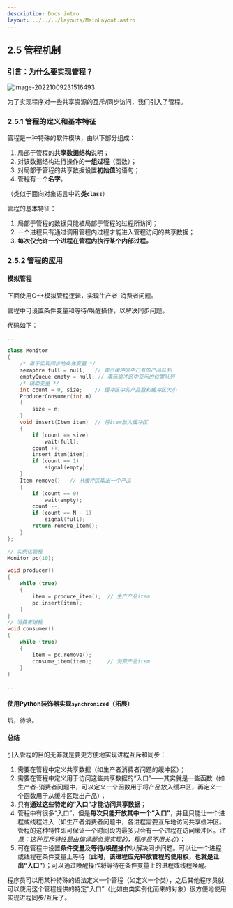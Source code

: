 ```yaml
---
description: Docs intro
layout: ../../../layouts/MainLayout.astro
---
```


## 2.5 管程机制

### 引言：为什么要实现管程？

![image-20221009231516493](https://images.drshw.tech/images/notes/image-20221009231516493.png)

为了实现程序对一些共享资源的互斥/同步访问，我们引入了管程。

### 2.5.1 管程的定义和基本特征

管程是一种特殊的软件模块，由以下部分组成：

1. 局部于管程的**共享数据结构**说明；
2. 对该数据结构进行操作的**一组过程**（函数）；
3. 对局部于管程的共享数据设置**初始值**的语句；
4. 管程有一个**名字**。

（类似于面向对象语言中的**类`class`**）

管程的基本特征：

1. 局部于管程的数据只能被局部于管程的过程所访问；
2. 一个进程只有通过调用管程内过程才能进入管程访问的共享数据；
3. **每次仅允许一个进程在管程内执行某个内部过程。**

### 2.5.2 管程的应用

#### 模拟管程

下面使用C++模拟管程逻辑，实现生产者-消费者问题。

管程中可设置条件变量和等待/唤醒操作，以解决同步问题。

代码如下：

```cpp
...

class Monitor
{
    /* 用于实现同步的条件变量 */
    semaphre full = null;	// 表示缓冲区中已有的产品队列
    emptyQueue empty = null; // 表示缓冲区中空闲的位置队列
    /* 辅助变量 */
    int count = 0, size;    // 缓冲区中的产品数和缓冲区大小
    ProducerConsumer(int n)
    {
        size = n;
    }
    void insert(Item item) 	// 将item放入缓冲区
    {
        if (count == size)
            wait(full);
        count ++;
        insert_item(item);
        if (count == 1)
            signal(empty);
    }
    Item remove() 	// 从缓冲区取出一个产品
    {
        if (count == 0)
            wait(empty);
        count --;
        if (count == N - 1)
            signal(full);
        return remove_item();
    }
};

// 实例化管程
Monitor pc(10);

void producer()
{
    while (true)
    {
    	item = produce_item();	// 生产产品item
    	pc.insert(item);
    }
}
// 消费者进程
void consumer()
{
    while (true)
    {
    	item = pc.remove();
    	consume_item(item); 	// 消费产品item
    }
}

...
```

#### 使用Python装饰器实现`synchronized`（拓展）

坑，待填。

#### 总结

引入管程的目的无非就是要更方便地实现进程互斥和同步：

1. 需要在管程中定义共享数据（如生产者消费者问题的缓冲区）；
2. 需要在管程中定义用于访问这些共享数据的“入口”——其实就是一些函数（如生产者-消费者问题中，可以定义一个函数用于将产品放入缓冲区，再定义一个函数用于从缓冲区取出产品）；
3. 只有**通过这些特定的“入口”才能访问共享数据**；
4. 管程中有很多“入口”，但是**每次只能开放其中一个“入口”**，并且只能让一个进程或线程进入（如生产者消费者问题中，各进程需要互斥地访问共享缓冲区。管程的这种特性即可保证一个时间段内最多只会有一个进程在访问缓冲区。**注意：这种*<u>互斥特性</u>*是由编译器负责实现的，程序员不用关心**）；
5. 可在管程中设置**条件变量**及**等待/唤醒操作**以解决同步问题。可以让一个进程或线程在条件变量上等待（**此时，该进程应先释放管程的使用权，也就是让出“入口”**）；可以通过唤醒操作将等待在条件变量上的进程或线程唤醒。

程序员可以用某种特殊的语法定义一个管程（如定义一个类），之后其他程序员就可以使用这个管程提供的特定“入口”（比如由类实例化而来的对象）很方便地使用实现进程同步/互斥了。
